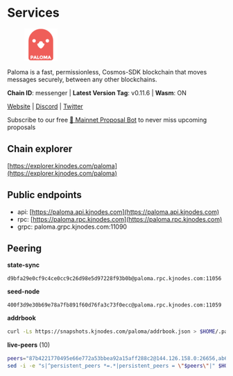 # Services

<figure><img src="https://raw.githubusercontent.com/kj89/cosmos-images/main/logos/paloma.png" alt=""><figcaption></figcaption></figure>

Paloma is a fast, permissionless, Cosmos-SDK blockchain that  moves messages securely, between any other blockchains.

**Chain ID**: messenger | **Latest Version Tag**: v0.11.6 | **Wasm**: ON

[Website](https://www.palomachain.com) | [Discord](https://discord.gg/tKVFpfdSw4) | [Twitter](https://twitter.com/paloma_chain)



Subscribe to our free [🤖 Mainnet Proposal Bot](https://t.me/kjnodes_proposal_bot) to never miss upcoming proposals


## Chain explorer
[https://explorer.kjnodes.com/paloma](https://explorer.kjnodes.com/paloma)

## Public endpoints

* api: [https://paloma.api.kjnodes.com](https://paloma.api.kjnodes.com)
* rpc: [https://paloma.rpc.kjnodes.com](https://paloma.rpc.kjnodes.com)
* grpc: paloma.grpc.kjnodes.com:11090

## Peering

**state-sync**

```text
d9bfa29e0cf9c4ce0cc9c26d98e5d97228f93b0b@paloma.rpc.kjnodes.com:11056
```

**seed-node**

```text
400f3d9e30b69e78a7fb891f60d76fa3c73f0ecc@paloma.rpc.kjnodes.com:11059
```

**addrbook**
```bash
curl -Ls https://snapshots.kjnodes.com/paloma/addrbook.json > $HOME/.paloma/config/addrbook.json
```

**live-peers** (10)
```bash
peers="87b4221770495e66e772a53bbea92a15aff288c2@144.126.158.0:26656,ab6875bd52d6493f39612eb5dff57ced1e3a5ad6@95.217.229.18:10656,874ccf9df2e4c678a18a1fb45a1d3bb703f87fa0@65.109.172.249:26656,dfa0d66a3713bf6b49bc509a2a4fc75bee042a30@23.88.77.188:20009,cb8a1e9e12ac06dbd565311137f6c93d66fd96f8@104.167.221.18:26656,98b54cd6696e616fe966008ebf2bac409e3e0773@65.108.194.44:26656,4569193b58dfc6d9ca9acd4e2bcabf596e5b6b3c@65.21.7.251:10656,317141e329bc214a76ba92201f6818574ebe5323@135.181.114.98:36656,60066422d3b70fbf7571012b267dc2cccd9603d5@149.102.156.223:26656,d9bfa29e0cf9c4ce0cc9c26d98e5d97228f93b0b@65.109.88.38:11056"
sed -i -e "s|^persistent_peers *=.*|persistent_peers = \"$peers\"|" $HOME/.paloma/config/config.toml
```
